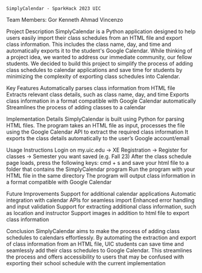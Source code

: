                                                                     SimplyCalendar - SparkHack 2023 UIC

Team Members:
Gor
Kenneth
Ahmad
Vincenzo

Project Description
SimplyCalendar is a Python application designed to help users easily import their class schedules from an HTML file and export class information. 
This includes the class name, day, and time and automatically exports it to the student's Google Calendar. 
While thinking of a project idea, we wanted to address our immediate community, our fellow students.
We decided to build this project to simplify the process of adding class schedules to calendar applications and save time for students by minimizing the complexity of exporting class schedules into Calendar.

Key Features
Automatically parses class information from HTML file
Extracts relevant class details, such as class name, day, and time
Exports class information in a format compatible with Google Calendar automatically
Streamlines the process of adding classes to a calendar

Implementation Details
SimplyCalendar is built using Python for parsing HTML files. 
The program takes an HTML file as input, processes the file using the Google Calendar API to extract the required class information
It exports the class details automatically to the user’s Google account/email

Usage Instructions
Login on my.uic.edu -> XE Registration -> Register for classes -> Semester you want saved (e.g. Fall 23)
After the class schedule page loads, press the following keys: cmd + s and save your html file to a folder that contains the SimplyCalendar program
Run the program with your HTML file in the same directory
The program will output class information in a format compatible with Google Calendar

Future Improvements
Support for additional calendar applications
Automatic integration with calendar APIs for seamless import
Enhanced error handling and input validation
Support for extracting additional class information, such as location and instructor
Support images in addition to html file to export class information

Conclusion
SimplyCalendar aims to make the process of adding class schedules to calendars effortlessly. 
By automating the extraction and export of class information from an HTML file, UIC students can save time and seamlessly add their class schedules to Google Calendar. 
This streamlines the process and offers accessibility to users that may be confused with exporting their school schedule with the current implementation
